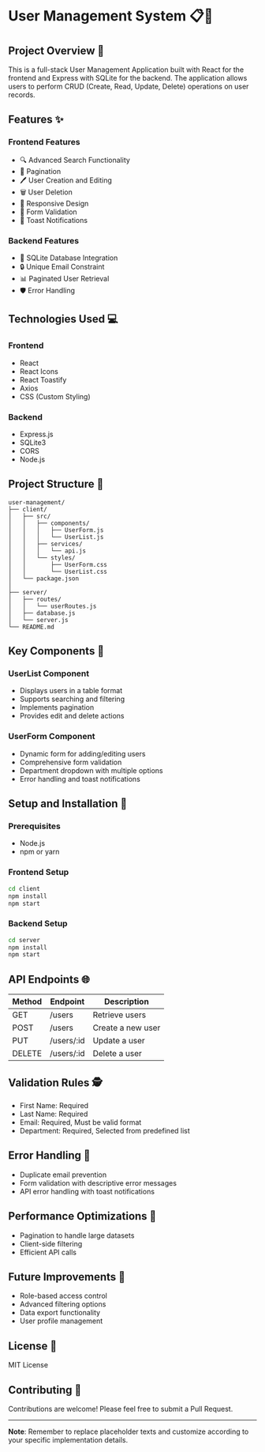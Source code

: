 # User Management System 📋👥

## Project Overview 🚀

This is a full-stack User Management Application built with React for the frontend and Express with SQLite for the backend. The application allows users to perform CRUD (Create, Read, Update, Delete) operations on user records.

## Features ✨

### Frontend Features
- 🔍 Advanced Search Functionality
- 📄 Pagination
- 🖊️ User Creation and Editing
- 🗑️ User Deletion
- 📱 Responsive Design
- 🚨 Form Validation
- 🔔 Toast Notifications

### Backend Features
- 💾 SQLite Database Integration
- 🔒 Unique Email Constraint
- 📊 Paginated User Retrieval
- 🛡️ Error Handling

## Technologies Used 💻

### Frontend
- React
- React Icons
- React Toastify
- Axios
- CSS (Custom Styling)

### Backend
- Express.js
- SQLite3
- CORS
- Node.js

## Project Structure 📂

```
user-management/
├── client/
│   ├── src/
│   │   ├── components/
│   │   │   ├── UserForm.js
│   │   │   └── UserList.js
│   │   ├── services/
│   │   │   └── api.js
│   │   └── styles/
│   │       ├── UserForm.css
│   │       └── UserList.css
│   └── package.json
│
├── server/
│   ├── routes/
│   │   └── userRoutes.js
│   ├── database.js
│   └── server.js
└── README.md
```

## Key Components 🧩

### UserList Component
- Displays users in a table format
- Supports searching and filtering
- Implements pagination
- Provides edit and delete actions

### UserForm Component
- Dynamic form for adding/editing users
- Comprehensive form validation
- Department dropdown with multiple options
- Error handling and toast notifications

## Setup and Installation 🔧

### Prerequisites
- Node.js
- npm or yarn

### Frontend Setup
```bash
cd client
npm install
npm start
```

### Backend Setup
```bash
cd server
npm install
npm start
```

## API Endpoints 🌐

| Method | Endpoint       | Description           |
|--------|----------------|----------------------|
| GET    | /users         | Retrieve users       |
| POST   | /users         | Create a new user    |
| PUT    | /users/:id     | Update a user        |
| DELETE | /users/:id     | Delete a user        |

## Validation Rules 🕵️

- First Name: Required
- Last Name: Required
- Email: Required, Must be valid format
- Department: Required, Selected from predefined list

## Error Handling 🚨

- Duplicate email prevention
- Form validation with descriptive error messages
- API error handling with toast notifications

## Performance Optimizations 🚀

- Pagination to handle large datasets
- Client-side filtering
- Efficient API calls

## Future Improvements 🌈
- Role-based access control
- Advanced filtering options
- Data export functionality
- User profile management

## License 📄
MIT License

## Contributing 🤝
Contributions are welcome! Please feel free to submit a Pull Request.

---

**Note**: Remember to replace placeholder texts and customize according to your specific implementation details.